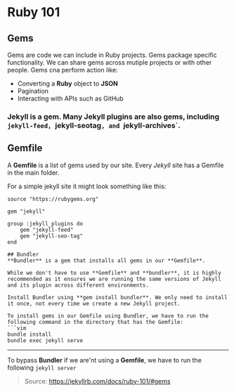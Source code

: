 # Ruby 101

## Gems
Gems are code we can include in Ruby projects. Gems package specific functionality. We can share gems across mutiple projects or with other people. Gems cna perform action like:
 * Converting a **Ruby** object to **JSON**
 * Pagination
 * Interacting with APIs such as GitHub
### **Jekyll** is a gem. Many Jekyll plugins are also gems, including `jekyll-feed, `jekyll-seotag`, and `jekyll-archives`.

## Gemfile
A **Gemfile** is a list of gems used by our site. Every *Jekyll* site has a Gemfile in the main folder.

For a simple jekyll site it might look something like this:
```vim
source "https://rubygems.org"

gem "jekyll"

group :jekyll_plugins do
    gem "jekyll-feed"
    gem "jekyll-seo-tag"
end

## Bundler
**Bundler** is a gem that installs all gems in our **Gemfile**.

While we don't have to use **Gemfile** and **bundler**, it is highly recommended as it ensures we are running the same versions of Jekyll and its plugin across different environments.

Install Bundler using **gem install bundler**. We only need to install it once, not every time we create a new Jekyll project.

To install gems in our Gemfile using Bundler, we have to run the following command in the directory that has the Gemfile:
```vim
bundle install
bundle exec jekyll serve
```
---
To bypass **Bundler** if we are'nt using a **Gemfile**, we have to run the following `jekyll server`

> Source: https://jekyllrb.com/docs/ruby-101/#gems
